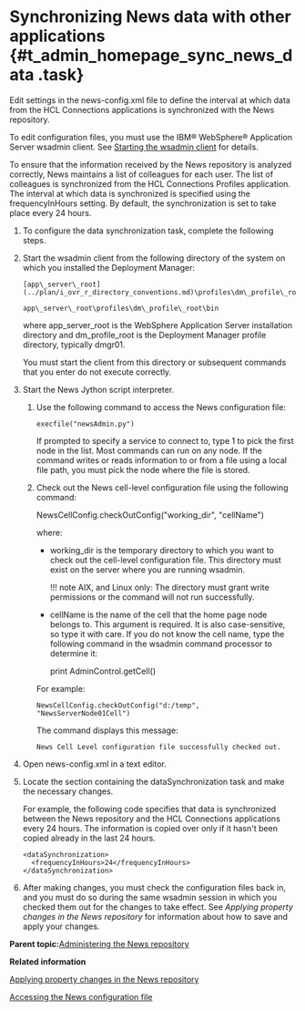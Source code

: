 # Synchronizing News data with other applications {#t_admin_homepage_sync_news_data .task}

Edit settings in the news-config.xml file to define the interval at which data from the HCL Connections applications is synchronized with the News repository.

To edit configuration files, you must use the IBM® WebSphere® Application Server wsadmin client. See [Starting the wsadmin client](t_admin_wsadmin_starting.md) for details.

To ensure that the information received by the News repository is analyzed correctly, News maintains a list of colleagues for each user. The list of colleagues is synchronized from the HCL Connections Profiles application. The interval at which data is synchronized is specified using the frequencyInHours setting. By default, the synchronization is set to take place every 24 hours.

1.  To configure the data synchronization task, complete the following steps.
2.  Start the wsadmin client from the following directory of the system on which you installed the Deployment Manager:

    ```
    [app\_server\_root](../plan/i_ovr_r_directory_conventions.md)\profiles\dm\_profile\_root\bin
    ```

    ```
    app\_server\_root\profiles\dm\_profile\_root\bin
    ```

    where app\_server\_root is the WebSphere Application Server installation directory and dm\_profile\_root is the Deployment Manager profile directory, typically dmgr01.

    You must start the client from this directory or subsequent commands that you enter do not execute correctly.

3.  Start the News Jython script interpreter.

    1.  Use the following command to access the News configuration file:

        ```
        execfile("newsAdmin.py")
        ```

        If prompted to specify a service to connect to, type 1 to pick the first node in the list. Most commands can run on any node. If the command writes or reads information to or from a file using a local file path, you must pick the node where the file is stored.

    2.  Check out the News cell-level configuration file using the following command:

        NewsCellConfig.checkOutConfig\("working\_dir", "cellName"\)

        where:

        -   working\_dir is the temporary directory to which you want to check out the cell-level configuration file. This directory must exist on the server where you are running wsadmin.

            !!! note
    AIX, and Linux only: The directory must grant write permissions or the command will not run successfully.

        -   cellName is the name of the cell that the home page node belongs to. This argument is required. It is also case-sensitive, so type it with care. If you do not know the cell name, type the following command in the wsadmin command processor to determine it:

            print AdminControl.getCell\(\)

        For example:

        ```
        NewsCellConfig.checkOutConfig("d:/temp", "NewsServerNode01Cell")
        
        ```

        The command displays this message:

        ```
        News Cell Level configuration file successfully checked out.
        ```

4.  Open news-config.xml in a text editor.

5.  Locate the section containing the dataSynchronization task and make the necessary changes.

    For example, the following code specifies that data is synchronized between the News repository and the HCL Connections applications every 24 hours. The information is copied over only if it hasn't been copied already in the last 24 hours.

    ```
    <dataSynchronization>
      <frequencyInHours>24</frequencyInHours>
    </dataSynchronization>
    ```

6.  After making changes, you must check the configuration files back in, and you must do so during the same wsadmin session in which you checked them out for the changes to take effect. See *Applying property changes in the News repository* for information about how to save and apply your changes.


**Parent topic:**[Administering the News repository](../admin/c_admin_news.md)

**Related information**  


[Applying property changes in the News repository](../admin/t_admin_news_apply_property_changes.md)

[Accessing the News configuration file](../admin/t_admin_homepage_access_news_config.md)

